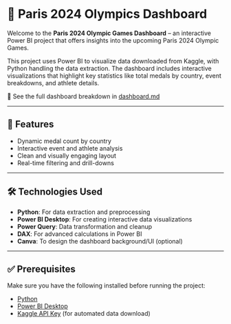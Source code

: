# 🏅 Paris 2024 Olympics Dashboard

Welcome to the **Paris 2024 Olympic Games Dashboard** – an interactive Power BI project that offers insights into the upcoming Paris 2024 Olympic Games.

This project uses Power BI to visualize data downloaded from Kaggle, with Python handling the data extraction. The dashboard includes interactive visualizations that highlight key statistics like total medals by country, event breakdowns, and athlete details.

📁 See the full dashboard breakdown in [dashboard.md](dashboard.md)

---

## 🚀 Features

- Dynamic medal count by country
- Interactive event and athlete analysis
- Clean and visually engaging layout
- Real-time filtering and drill-downs

---

## 🛠️ Technologies Used

- **Python**: For data extraction and preprocessing  
- **Power BI Desktop**: For creating interactive data visualizations  
- **Power Query**: Data transformation and cleanup  
- **DAX**: For advanced calculations in Power BI  
- **Canva**: To design the dashboard background/UI (optional)

---

## ✅ Prerequisites

Make sure you have the following installed before running the project:

- [Python](https://www.python.org/)
- [Power BI Desktop](https://powerbi.microsoft.com/)
- [Kaggle API Key](https://www.kaggle.com/docs/api) (for automated data download)


